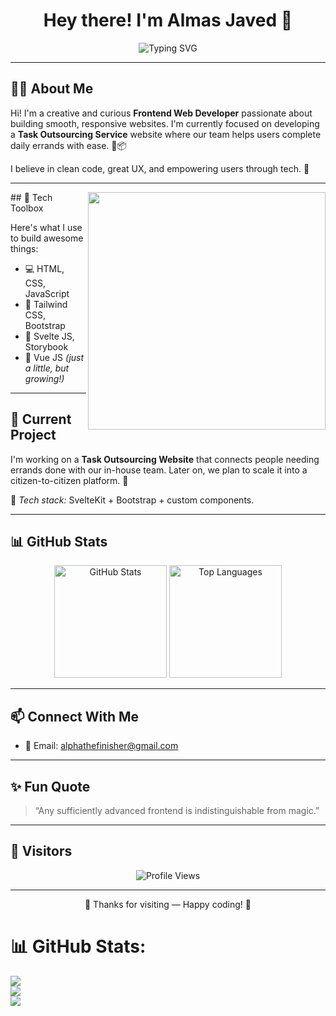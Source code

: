 <h1 align="center">Hey there! I'm Almas Javed 🚀</h1>

<p align="center">
  <img src="https://readme-typing-svg.demolab.com?font=Fira+Code&size=24&duration=3000&pause=1000&color=00F7FF&center=true&vCenter=true&width=435&lines=Frontend+Web+Developer;Tailwind+%2F+Bootstrap+Specialist;Lover+of+Clean+UI+%26+Svelte+JS" alt="Typing SVG" />
</p>

---

## 👨‍💻 About Me

Hi! I'm a creative and curious **Frontend Web Developer** passionate about building smooth, responsive websites. I'm currently focused on developing a **Task Outsourcing Service** website where our team helps users complete daily errands with ease. 🛒📦

I believe in clean code, great UX, and empowering users through tech. 🚀

---
<img align="right" width="380" src="https://mir-s3-cdn-cf.behance.net/project_modules/disp/601014116770475.6068beff4640a.gif"/>
## 🧰 Tech Toolbox

Here's what I use to build awesome things:
- 💻 HTML, CSS, JavaScript  
- 🎨 Tailwind CSS, Bootstrap  
- 🧠 Svelte JS, Storybook  
- 🌱 Vue JS *(just a little, but growing!)*
---

## 🌟 Current Project

I'm working on a **Task Outsourcing Website** that connects people needing errands done with our in-house team. Later on, we plan to scale it into a citizen-to-citizen platform. 🤝

📌 *Tech stack:* SvelteKit + Bootstrap + custom components.

---

## 📊 GitHub Stats

<p align="center">
  <img src="https://github-readme-stats.vercel.app/api?username=almasxjaved&show_icons=true&theme=tokyonight" alt="GitHub Stats" height="180"/>
  <img src="https://github-readme-stats.vercel.app/api/top-langs/?username=almasxjaved&layout=compact&theme=tokyonight" alt="Top Languages" height="180"/>
</p>

---

## 📫 Connect With Me

- 📧 Email: alphathefinisher@gmail.com

---

## ✨ Fun Quote

> “Any sufficiently advanced frontend is indistinguishable from magic.”

---

## 👀 Visitors

<p align="center">
  <img src="https://komarev.com/ghpvc/?username=almasxjaved&style=flat-square&color=blue" alt="Profile Views" />
</p>

---

<p align="center">🧡 Thanks for visiting — Happy coding! 🚀</p>

# 📊 GitHub Stats:
![](https://github-readme-stats.vercel.app/api?username=almasxjaved&theme=tokyonight&hide_border=false&include_all_commits=false&count_private=false)<br/>
![](https://nirzak-streak-stats.vercel.app/?user=almasxjaved&theme=tokyonight&hide_border=false)<br/>
![](https://github-readme-stats.vercel.app/api/top-langs/?username=almasxjaved&theme=tokyonight&layout=compact&langs_count=8)
